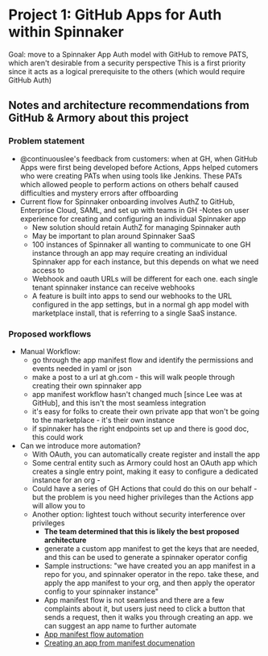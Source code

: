 # Project 1: GitHub Apps for Auth within Spinnaker
Goal: move to a Spinnaker App Auth model with GitHub to remove PATS, which aren't desirable from a security perspective
This is a first priority since it acts as a logical prerequisite to the others (which would require GitHub Auth)

## Notes and architecture recommendations from GitHub & Armory about this project

### Problem statement
- @continuouslee's feedback from customers: when at GH, when GitHub Apps were first being developed before Actions, Apps helped cutomers who were creating PATs when using tools like Jenkins. These PATs which allowed people to perform actions on others behalf caused difficulties and mystery errors after offboarding
- Current flow for Spinnaker onboarding involves AuthZ to GitHub, Enterprise Cloud, SAML, and set up with teams in GH
-Notes on user experience for creating and configuring an individual Spinnaker app
  - New solution should retain AuthZ for managing Spinnaker auth
  - May be important to plan around Spinnaker SaaS
  - 100 instances of Spinnaker all wanting to communicate to one GH instance through an app may require creating an individual Spinnaker app for each instance, but this depends on what we need access to
  - Webhook and oauth URLs will be different for each one. each single tenant spinnaker instance can receive webhooks
  - A feature is built into apps to send our webhooks to the URL configured in the app settings, but in a normal gh app model with marketplace install, that is referring to a single SaaS instance.

### Proposed workflows
- Manual Workflow:
  - go through the app manifest flow and identify the permissions and events needed in yaml or json
  - make a post to a url at gh.com - this will walk people through creating their own spinnaker app
  - app manifest workflow hasn't changed much [since Lee was at GitHub], and this isn't the most seamless integration
  - it's easy for folks to create their own private app that won't be going to the marketplace - it's their own instance
  - if spinnaker has the right endpoints set up and there is good doc, this could work
- Can we introduce more automation?
  - With OAuth, you can automatically create register and install the app
  - Some central entity such as Armory could host an OAuth app which creates a single entry point, making it easy to configure a dedicated instance for an org -
  - Could have a series of GH Actions that could do this on our behalf - but the problem is you need higher privileges than the Actions app will allow you to
  - Another option: lightest touch without security interference over privileges
    - __The team determined that this is likely the best proposed architecture__
    - generate a custom app manifest to get the keys that are needed, and this can be used to generate a spinnaker operator config
    - Sample instructions: "we have created you an app manifest in a repo for you, and spinnaker operator in the repo. take these, and apply the app manifest to your org, and then apply the operator config to your spinnaker instance"
    - App manifest flow is not seamless and there are a few complaints about it, but users just need to click a button that sends a request, then it walks you through creating an app. we can suggest an app name to further automate
    - [App manifest flow automation](https://github.com/imjohnbo/app-manifest-flow)
    - [Creating an app from manifest documenation](https://docs.github.com/en/developers/apps/creating-a-github-app-from-a-manifest)
